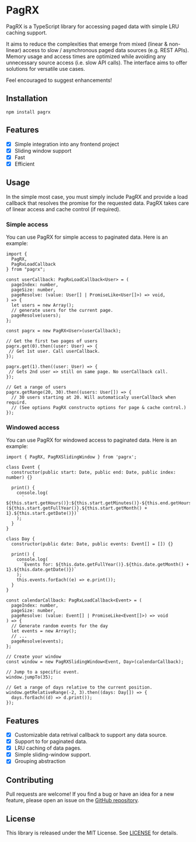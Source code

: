 # PagRX
PagRX is a TypeScript library for accessing paged data with simple LRU caching support.

It aims to reduce the complexities that emerge from mixed (linear & non-linear) access to slow / asynchronous paged data
sources (e.g. REST APIs). Memory usage and access times are optimized while avoiding
any unnecessary source access (i.e. slow API calls). The interface aims to offer solutions for versatile use cases.

Feel encouraged to suggest enhancements!

## Installation
```
npm install pagrx
```

## Features
- [x] Simple integration into any frontend project
- [x] Sliding window support
- [x] Fast 
- [x] Efficient

## Usage
In the simple most case, you must simply include PagRX and provide a load callback that resolves the promise for
the requested data. PagRX takes care of linear access and cache control (if required). 

### Simple access
You can use PagRX for simple access to paginated data. Here is an example:

```
import {
  PagRX,
  PagRxLoadCallback
} from "pagrx";

const userCallback: PagRxLoadCallback<User> = (
  pageIndex: number,
  pageSize: number,
  pageResolve: (value: User[] | PromiseLike<User[]>) => void,
) => {
  let users = new Array();
  // generate users for the current page.
  pageResolve(users);
};

const pagrx = new PagRX<User>(userCallback);

// Get the first two pages of users
pagrx.get(0).then((user: User) => {
 // Get 1st user. Call userCallback.
});

pagrx.get(1).then((user: User) => {
 // Gets 2nd user => still on same page. No userCallback call. 
});

// Get a range of users
pagrx.getRange(20, 30).then((users: User[]) => {
  // 30 users starting at 20. Will automaticaly userCallback when requird.
  // (See options PagRX constructo options for page & cache control.)    
});
```

### Windowed access
You can use PagRX for windowed access to paginated data. Here is an example:

```
import { PagRX, PagRXSlidingWindow } from 'pagrx';

class Event {
  constructor(public start: Date, public end: Date, public index: number) {}

  print() {
    console.log(
      `   ${this.start.getHours()}:${this.start.getMinutes()}-${this.end.getHours()}:${this.end.getMinutes()}   (${this.start.getFullYear()}.${this.start.getMonth() + 1}.${this.start.getDate()})`
    );
  }
}

class Day {
  constructor(public date: Date, public events: Event[] = []) {}

  print() {
    console.log(
      `Events for: ${this.date.getFullYear()}.${this.date.getMonth() + 1}.${this.date.getDate()})`
    );
    this.events.forEach((e) => e.print());
  }
}

const calendarCallback: PagRxLoadCallback<Event> = (
  pageIndex: number,
  pageSize: number,
  pageResolve: (value: Event[] | PromiseLike<Event[]>) => void
) => {
  // Generate random events for the day
  let events = new Array();
  // ...
  pageResolve(events);
};

// Create your window
const window = new PagRXSlidingWindow<Event, Day>(calendarCallback);

// Jump to a specific event.
window.jumpTo(35);

// Get a range of days relative to the current position.
window.getRelativeRange(-2, 3).then((days: Day[]) => {
  days.forEach((d) => d.print());
});
```

## Features 

- [x] Customizable data retrival callback to support any data source.
- [x] Support to for paginated data.
- [x] LRU caching of data pages.
- [x] Simple sliding-window support.
- [x] Grouping abstraction

## Contributing
Pull requests are welcome! If you find a bug or have an idea for a new feature, please open an issue on the [GitHub repository](https://github.com/benahedron/pagrx).

## License
This library is released under the MIT License. See [LICENSE](LICENSE.md) for details.
